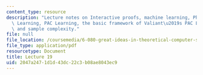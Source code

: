 ```yaml
---
content_type: resource
description: "Lecture notes on Interactive proofs, machine learning, Philosophy Of\
  \ Learning, PAC Learning, the basic framework of Valiant\u2019s PAC Learning theory,\
  \ and sample complexity."
file: null
file_location: /coursemedia/6-080-great-ideas-in-theoretical-computer-science-spring-2008/2047a2471d1d43dc22c3b08ae8043ec9_lec19.pdf
file_type: application/pdf
resourcetype: Document
title: Lecture 19
uid: 2047a247-1d1d-43dc-22c3-b08ae8043ec9
---
```

